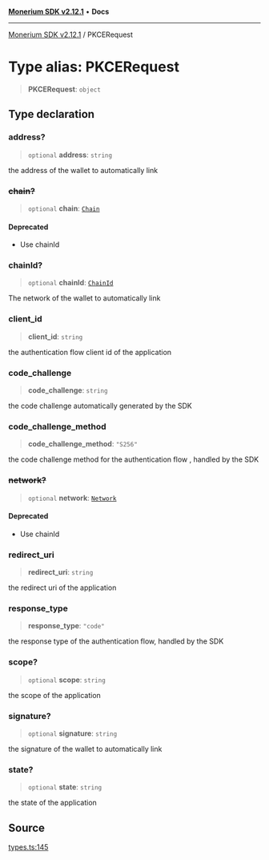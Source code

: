 [**Monerium SDK v2.12.1**](../README.md) • **Docs**

---

[Monerium SDK v2.12.1](../README.md) / PKCERequest

# Type alias: PKCERequest

> **PKCERequest**: `object`

## Type declaration

### address?

> `optional` **address**: `string`

the address of the wallet to automatically link

### ~~chain?~~

> `optional` **chain**: [`Chain`](Chain.md)

#### Deprecated

- Use chainId

### chainId?

> `optional` **chainId**: [`ChainId`](ChainId.md)

The network of the wallet to automatically link

### client_id

> **client_id**: `string`

the authentication flow client id of the application

### code_challenge

> **code_challenge**: `string`

the code challenge automatically generated by the SDK

### code_challenge_method

> **code_challenge_method**: `"S256"`

the code challenge method for the authentication flow , handled by the SDK

### ~~network?~~

> `optional` **network**: [`Network`](Network.md)

#### Deprecated

- Use chainId

### redirect_uri

> **redirect_uri**: `string`

the redirect uri of the application

### response_type

> **response_type**: `"code"`

the response type of the authentication flow, handled by the SDK

### scope?

> `optional` **scope**: `string`

the scope of the application

### signature?

> `optional` **signature**: `string`

the signature of the wallet to automatically link

### state?

> `optional` **state**: `string`

the state of the application

## Source

[types.ts:145](https://github.com/monerium/js-monorepo/blob/95da1ee68c22ee2a6c87ac928b307c8f3825242a/packages/sdk/src/types.ts#L145)
